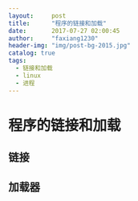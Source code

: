 ```yaml
---
layout:     post
title:      "程序的链接和加载"
date:       2017-07-27 02:00:45
author:     "faxiang1230"
header-img: "img/post-bg-2015.jpg"
catalog: true
tags:
  - 链接和加载
  - linux
  - 进程
---
```


# 程序的链接和加载
## 链接
## 加载器
